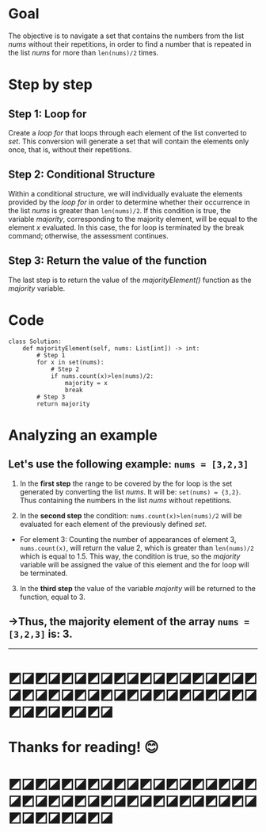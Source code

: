 # Goal
The objective is to navigate a set that contains the numbers from the list *nums* without their repetitions, in order to find a number that is repeated in the list *nums* for more than `len(nums)/2` times.

# Step by step
## Step 1: Loop for
Create a *loop for* that loops through each element of the list converted to *set*. This conversion will generate a set that will contain the elements only once, that is, without their repetitions.

## Step 2: Conditional Structure
Within a conditional structure, we will individually evaluate the elements provided by the *loop for* in order to determine whether their occurrence in the list *nums* is greater than `len(nums)/2`. If this condition is true, the variable *majority*, corresponding to the majority element, will be equal to the element *x* evaluated. In this case, the for loop is terminated by the break command; otherwise, the assessment continues.

## Step 3: Return the value of the function

The last step is to return the value of the *majorityElement()* function as the *majority* variable.

# Code
```
class Solution:
    def majorityElement(self, nums: List[int]) -> int:
        # Step 1
        for x in set(nums):
            # Step 2
            if nums.count(x)>len(nums)/2:
                majority = x
                break
        # Step 3
        return majority
```
# Analyzing an example
## Let's use the following example: `nums = [3,2,3]`
1. In the **first step** the range to be covered by the for loop is the set generated by converting the list *nums*. It will be: `set(nums) = {3,2}`. Thus containing the numbers in the list *nums* without repetitions.

2. In the **second step** the condition: `nums.count(x)>len(nums)/2` will be evaluated for each element of the previously defined *set*.
- For element 3: Counting the number of appearances of element 3, `nums.count(x)`, will return the value 2, which is greater than `len(nums)/2` which is equal to 1.5. This way, the condition is true, so the *majority* variable will be assigned the value of this element and the for loop will be terminated.

3. In the **third step** the value of the variable *majority* will be returned to the function, equal to 3.

## →Thus, the majority element of the array `nums = [3,2,3]` is: 3.

---
# ◩◪◩◪◩◪◩◪◩◪◩◪◩◪◩◪◩◪◩◪◩◪◩◪◩◪◩◪◩◪◩◪◩◪◩◪◩◪◩◪◩◪◩◪◩◪
# Thanks for reading! 😊 
# ◩◪◩◪◩◪◩◪◩◪◩◪◩◪◩◪◩◪◩◪◩◪◩◪◩◪◩◪◩◪◩◪◩◪◩◪◩◪◩◪◩◪◩◪◩◪
